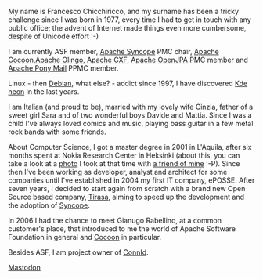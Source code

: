 My name is Francesco Chicchiriccò, and my surname has been a tricky challenge since I was born in 1977, every time I had to get in touch with any public office; the advent of Internet made things even more cumbersome, despite of Unicode effort :-)

<p>I am currently ASF member, <a href="http://syncope.apache.org/" target="_blank" rel="nofollow noopener noreferrer">Apache Syncope</a> PMC chair, <a href="http://cocoon.apache.org/" target="_blank" rel="nofollow noopener noreferrer">Apache Cocoon</a>,<a href="http://olingo.apache.org/" target="_blank" rel="nofollow noopener noreferrer">Apache Olingo</a>, <a href="http://cxf.apache.org/" target="_blank" rel="nofollow noopener noreferrer">Apache CXF</a>, <a href="http://openjpa.apache.org/" target="_blank" rel="nofollow noopener noreferrer">Apache OpenJPA</a> PMC member and <a href="http://ponymail.incubator.apache.org/" target="_blank" rel="nofollow noopener noreferrer">Apache Pony Mail</a> PPMC member.</p>

Linux - then [Debian](https://www.debian.org), what else? - addict since 1997, I have discovered [Kde neon](https://neon.kde.org/) in the last years.

I am Italian (and proud to be), married with my lovely wife Cinzia, father of a sweet girl Sara and of two wonderful boys Davide and Mattia. Since I was a child I've always loved comics and music, playing bass guitar in a few metal rock bands with some friends.

<p>About Computer Science, I got a master degree in 2001 in L'Aquila, after six months spent at Nokia Research Center in Heksinki (about this, you can take a look at a <a href="https://home.apache.org/~ilgrosso/linusphoto.html" target="_blank" rel="nofollow noopener noreferrer">photo</a> I took at that time with <a href="https://en.wikipedia.org/wiki/Linus_Torvalds" target="_blank" rel="nofollow noopener noreferrer">a friend of mine</a> :-P). Since then I've been working as developer, analyst and architect for some companies until I've established in 2004 my first IT company, ePOSSE. After seven years, I decided to start again from scratch with a brand new Open Source based company, <a href="https://www.tirasa.net" target="_blank" rel="nofollow noopener noreferrer">Tirasa</a>, aiming to speed up the development and the adoption of <a href="http://syncope.tirasa.net" target="_blank" rel="nofollow noopener noreferrer">Syncope</a>.</p>

<p>In 2006 I had the chance to meet Gianugo Rabellino, at a common customer's place, that introduced to me the world of Apache Software Foundation in general and <a href="http://cocoon.apache.org" target="_blank" rel="nofollow noopener noreferrer">Cocoon</a> in particular.</p>

<p>Besides ASF, I am project owner of <a href="https://connid.tirasa.net" target="_blank" rel="nofollow noopener noreferrer">ConnId</a>.</p>

<a rel="me" href="https://fosstodon.org/@ilgrosso">Mastodon</a>

